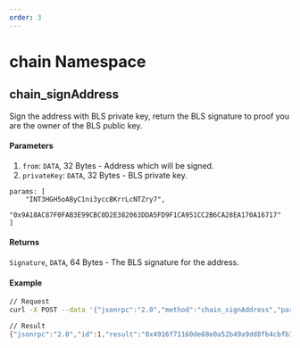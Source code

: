 ```yaml
---
order: 3
---
```


# chain Namespace

## chain_signAddress
Sign the address with BLS private key, return the BLS signature to proof you are the owner of the BLS public key.

#### Parameters
   1. `from`: `DATA`, 32 Bytes - Address which will be signed.
   2. `privateKey`: `DATA`, 32 Bytes - BLS private key.

    params: [
        "INT3HGH5oAByC1ni3yccBKrrLcNTZry7",
        "0x9A18AC87F0FAB3E99CBC0D2E382063DDA5FD9F1CA951CC2B6CA28EA170A16717"
    ]

#### Returns
`Signature`, `DATA`, 64 Bytes - The BLS signature for the address.


#### Example

```bash
// Request
curl -X POST --data '{"jsonrpc":"2.0","method":"chain_signAddress","params":["INT3HGH5oAByC1ni3yccBKrrLcNTZry7", "0x9A18AC87F0FAB3E99CBC0D2E382063DDA5FD9F1CA951CC2B6CA28EA170A16717"],"id":1}' -H 'content-type: application/json;'

// Result
{"jsonrpc":"2.0","id":1,"result":"0x4916f71160de68e0a52b49a9dd8fb4cbfb30dd9074b9d0175eabcdab266a14366850d9b0562b7a7a1562d4b0322dba85d145cb087e74b377d58f2e05dc2046f1"}

```

